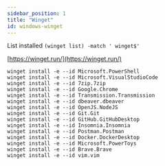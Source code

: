 ```yaml
---
sidebar_position: 1
title: "Winget"
id: windows-winget
---
```


List installed `(winget list) -match ' winget$'`

[https://winget.run/](https://winget.run/)

```shell
winget install -e --id Microsoft.PowerShell
winget install -e --id Microsoft.VisualStudioCode
winget install -e --id 7zip.7zip
winget install -e --id Google.Chrome
winget install -e --id Transmission.Transmission
winget install -e --id dbeaver.dbeaver
winget install -e --id OpenJS.NodeJS
winget install -e --id Git.Git
winget install -e --id GitHub.GitHubDesktop
winget install -e --id Insomnia.Insomnia
winget install -e --id Postman.Postman
winget install -e --id Docker.DockerDesktop
winget install -e --id Microsoft.PowerToys
winget install -e --id Brave.Brave
winget install -e --id vim.vim
```
